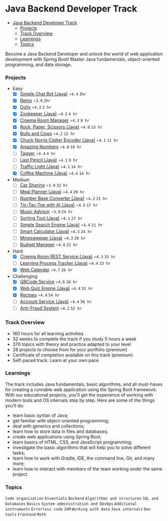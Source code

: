 # Java Backend Developer Track
- [Java Backend Developer Track](#java-backend-developer-track)
    - [Projects](#projects)
    - [Track Overview](#track-overview)
    - [Learnings](#learnings)
    - [Topics](#topics)

Become a Java Backend Developer and unlock the world of web application development with Spring Boot! Master Java fundamentals, object-oriented programming, and data storage.

<!-- move each project to its own repository -->

### Projects
- Easy
  - [x] [Simple Chat Bot (Java)](./ChattyBot/ChattyBot/README.md) `⭐4.4` `3hr`
  - [x] [Remo](./Remo/README.md) `⭐3.9` `2hr`
  - [x] [Dolly](./Dolly/README.md) `⭐4.2` `2 hr`
  - [x] [Zookeeper (Java)](./Zookeeper/README.md) `⭐4.2` `4 hr`
  - [x] [Cinema Room Manager](./CinemaRoomManager/README.md) `⭐4.3` `9 hr`
  - [x] [Rock, Paper, Scissors (Java)](./RockPaperScissors/README.md) `⭐4.0` `13 hr`
  - [x] [Bulls and Cows](./BullsAndCows/README.md) `⭐4.2` `12 hr`
  - [x] [Chuck Norris Cipher Encoder (Java)](./ChuckNorrisCipherEncoder/README.md) `⭐4.1` `11 hr`
  - [x] [Amazing Numbers](./AmazingNumbers/README.md) `⭐4.0` `18 hr`
  - [ ] [Tagger](./README.md) `⭐4.4` `4 hr`
  - [ ] [Last Pencil (Java)](README.md) `⭐4.1` `9 hr`
  - [ ] [Traffic Light (Java)](README.md) `⭐4.1` `14 hr`
  - [x] [Coffee Machine (Java)](./CoffeeMachineSimulator/README.md) `⭐4.4` `14 hr`
- Medium
  - [ ] [Car Sharing](./Carsharing/README.md) `⭐3.9` `32 hr`
  - [ ] [Meal Planner (Java)](./README.md) `⭐4.4` `29 hr`
  - [ ] [Number Base Converter (Java)](./README.md) `⭐4.2` `21 hr`
  - [ ] [Tic-Tac-Toe with AI (Java)](./README.md) `⭐4.5` `17 hr`
  - [ ] [Music Advisor](./README.md) `⭐3.9` `24 hr`
  - [ ] [Sorting Tool (Java)](./README.md) `⭐4.1` `27 hr`
  - [ ] [Simple Search Engine (Java)](./README.md) `⭐4.4` `21 hr`
  - [ ] [Smart Calculator (Java)](./README.md) `⭐4.3` `24 hr`
  - [ ] [Minesweeper (Java)](./README.md) `⭐4.3` `20 hr`
  - [ ] [Budget Manager](./BudgetManager/README.md) `⭐4.0` `22 hr`
- Hard
  - [x] [Cinema Room REST Service (Java)](./CinemaRoomREST/README.md) `⭐4.3` `33 hr`
  - [ ] [Learning Process Tracker (Java)](./README.md) `⭐4.4` `33 hr`
  - [x] [Web Calendar](./WebCalendar/README.md) `⭐4.7` `26 hr`
- Challenging
  - [x] [QRCode Service](./QRCode/README.md) `⭐4.6` `28 hr`
  - [x] [Web Quiz Engine (Java)](./WebQuiz/README.md) `⭐4.4` `51 hr`
  - [x] [Recipes](./Recipes/README.md#recipes) `⭐4.4` `54 hr`
  - [ ] [Account Service (Java)](./AccountService/README.md) `⭐4.4` `56 hr`
  - [ ] [Anti-Fraud System](./README.md) `⭐4.2` `52 hr`

### Track Overview
- 160 hours for all learning activities
- 32 weeks to complete the track if you study 5 hours a week
- 370 topics with theory and practice adapted to your level
- 28 projects to choose from for your portfolio (premium)
- Certificate of completion available on this track (premium)
- Self-paced track. Learn at your own pace

### Learnings
The track includes Java fundamentals, basic algorithms, and all must-haves for creating a runnable web application using the Spring Boot framework. With our educational projects, you'll get the experience of working with modern tools and OS internals step by step. Here are some of the things you’ll do:
- learn basic syntax of Java;
- get familiar with object-oriented programming;
- deal with generics and collections;
- learn how to store data in files and databases;
- create web applications using Spring Boot;
- learn basics of HTML, CSS, and JavaScript programming;
- investigate the basic algorithms that will help you to solve different tasks;
- learn how to work with Gradle, IDE, the command line, Git, and many more;
- learn how to interact with members of the team working under the same project.

### Topics
`Code organization` `Essentials` `Backend` `Algorithms and structures` `SQL and Databases` `Basics` `System administration and DevOps` `Additional instruments` `Errorless code` `JVM` `Working with data` `Java internals` `Dev tools` `Frontend` `Math`

<!-- <details>
<summary>Track Overview</summary>
</details> -->